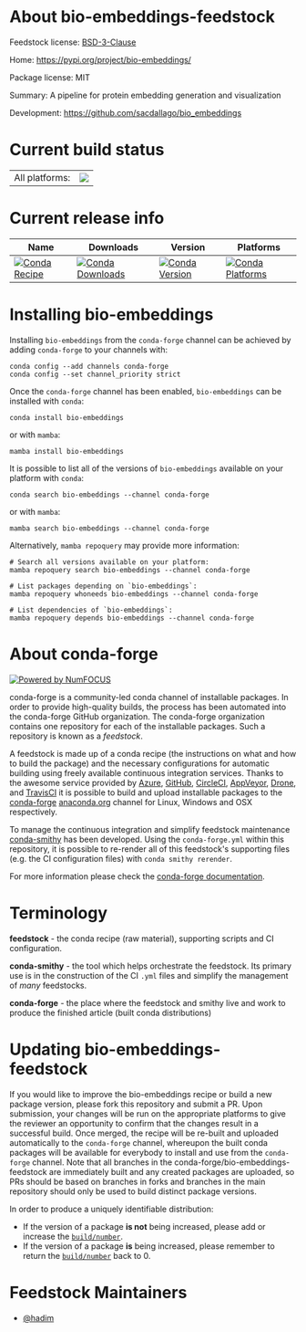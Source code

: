 About bio-embeddings-feedstock
==============================

Feedstock license: [BSD-3-Clause](https://github.com/conda-forge/bio-embeddings-feedstock/blob/main/LICENSE.txt)

Home: https://pypi.org/project/bio-embeddings/

Package license: MIT

Summary: A pipeline for protein embedding generation and visualization

Development: https://github.com/sacdallago/bio_embeddings

Current build status
====================


<table><tr><td>All platforms:</td>
    <td>
      <a href="https://dev.azure.com/conda-forge/feedstock-builds/_build/latest?definitionId=15449&branchName=main">
        <img src="https://dev.azure.com/conda-forge/feedstock-builds/_apis/build/status/bio-embeddings-feedstock?branchName=main">
      </a>
    </td>
  </tr>
</table>

Current release info
====================

| Name | Downloads | Version | Platforms |
| --- | --- | --- | --- |
| [![Conda Recipe](https://img.shields.io/badge/recipe-bio--embeddings-green.svg)](https://anaconda.org/conda-forge/bio-embeddings) | [![Conda Downloads](https://img.shields.io/conda/dn/conda-forge/bio-embeddings.svg)](https://anaconda.org/conda-forge/bio-embeddings) | [![Conda Version](https://img.shields.io/conda/vn/conda-forge/bio-embeddings.svg)](https://anaconda.org/conda-forge/bio-embeddings) | [![Conda Platforms](https://img.shields.io/conda/pn/conda-forge/bio-embeddings.svg)](https://anaconda.org/conda-forge/bio-embeddings) |

Installing bio-embeddings
=========================

Installing `bio-embeddings` from the `conda-forge` channel can be achieved by adding `conda-forge` to your channels with:

```
conda config --add channels conda-forge
conda config --set channel_priority strict
```

Once the `conda-forge` channel has been enabled, `bio-embeddings` can be installed with `conda`:

```
conda install bio-embeddings
```

or with `mamba`:

```
mamba install bio-embeddings
```

It is possible to list all of the versions of `bio-embeddings` available on your platform with `conda`:

```
conda search bio-embeddings --channel conda-forge
```

or with `mamba`:

```
mamba search bio-embeddings --channel conda-forge
```

Alternatively, `mamba repoquery` may provide more information:

```
# Search all versions available on your platform:
mamba repoquery search bio-embeddings --channel conda-forge

# List packages depending on `bio-embeddings`:
mamba repoquery whoneeds bio-embeddings --channel conda-forge

# List dependencies of `bio-embeddings`:
mamba repoquery depends bio-embeddings --channel conda-forge
```


About conda-forge
=================

[![Powered by
NumFOCUS](https://img.shields.io/badge/powered%20by-NumFOCUS-orange.svg?style=flat&colorA=E1523D&colorB=007D8A)](https://numfocus.org)

conda-forge is a community-led conda channel of installable packages.
In order to provide high-quality builds, the process has been automated into the
conda-forge GitHub organization. The conda-forge organization contains one repository
for each of the installable packages. Such a repository is known as a *feedstock*.

A feedstock is made up of a conda recipe (the instructions on what and how to build
the package) and the necessary configurations for automatic building using freely
available continuous integration services. Thanks to the awesome service provided by
[Azure](https://azure.microsoft.com/en-us/services/devops/), [GitHub](https://github.com/),
[CircleCI](https://circleci.com/), [AppVeyor](https://www.appveyor.com/),
[Drone](https://cloud.drone.io/welcome), and [TravisCI](https://travis-ci.com/)
it is possible to build and upload installable packages to the
[conda-forge](https://anaconda.org/conda-forge) [anaconda.org](https://anaconda.org/)
channel for Linux, Windows and OSX respectively.

To manage the continuous integration and simplify feedstock maintenance
[conda-smithy](https://github.com/conda-forge/conda-smithy) has been developed.
Using the ``conda-forge.yml`` within this repository, it is possible to re-render all of
this feedstock's supporting files (e.g. the CI configuration files) with ``conda smithy rerender``.

For more information please check the [conda-forge documentation](https://conda-forge.org/docs/).

Terminology
===========

**feedstock** - the conda recipe (raw material), supporting scripts and CI configuration.

**conda-smithy** - the tool which helps orchestrate the feedstock.
                   Its primary use is in the construction of the CI ``.yml`` files
                   and simplify the management of *many* feedstocks.

**conda-forge** - the place where the feedstock and smithy live and work to
                  produce the finished article (built conda distributions)


Updating bio-embeddings-feedstock
=================================

If you would like to improve the bio-embeddings recipe or build a new
package version, please fork this repository and submit a PR. Upon submission,
your changes will be run on the appropriate platforms to give the reviewer an
opportunity to confirm that the changes result in a successful build. Once
merged, the recipe will be re-built and uploaded automatically to the
`conda-forge` channel, whereupon the built conda packages will be available for
everybody to install and use from the `conda-forge` channel.
Note that all branches in the conda-forge/bio-embeddings-feedstock are
immediately built and any created packages are uploaded, so PRs should be based
on branches in forks and branches in the main repository should only be used to
build distinct package versions.

In order to produce a uniquely identifiable distribution:
 * If the version of a package **is not** being increased, please add or increase
   the [``build/number``](https://docs.conda.io/projects/conda-build/en/latest/resources/define-metadata.html#build-number-and-string).
 * If the version of a package **is** being increased, please remember to return
   the [``build/number``](https://docs.conda.io/projects/conda-build/en/latest/resources/define-metadata.html#build-number-and-string)
   back to 0.

Feedstock Maintainers
=====================

* [@hadim](https://github.com/hadim/)


